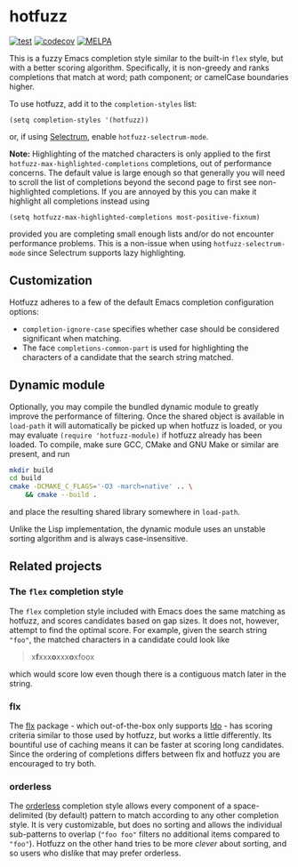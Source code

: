 # hotfuzz

[![test](https://github.com/axelf4/hotfuzz/actions/workflows/test.yml/badge.svg)](https://github.com/axelf4/hotfuzz/actions/workflows/test.yml)
[![codecov](https://codecov.io/gh/axelf4/hotfuzz/branch/master/graph/badge.svg?token=OV1BqTB7QL)](https://codecov.io/gh/axelf4/hotfuzz)
[![MELPA](https://melpa.org/packages/hotfuzz-badge.svg)](https://melpa.org/#/hotfuzz)

This is a fuzzy Emacs completion style similar to the built-in `flex` style,
but with a better scoring algorithm.
Specifically, it is non-greedy and ranks completions that match at
word; path component; or camelCase boundaries higher.

To use hotfuzz, add it to the `completion-styles` list:
```elisp
(setq completion-styles '(hotfuzz))
```
or, if using [Selectrum], enable `hotfuzz-selectrum-mode`.

**Note:** Highlighting of the matched characters is only applied to
the first `hotfuzz-max-highlighted-completions` completions, out of
performance concerns. The default value is large enough so that
generally you will need to scroll the list of completions beyond the
second page to first see non-highlighted completions. If you are
annoyed by this you can make it highlight all completions instead
using
```elisp
(setq hotfuzz-max-highlighted-completions most-positive-fixnum)
```
provided you are completing small enough lists and/or do not encounter
performance problems.
This is a non-issue when using `hotfuzz-selectrum-mode` since
Selectrum supports lazy highlighting.

## Customization

Hotfuzz adheres to a few of the default Emacs completion configuration options:
* `completion-ignore-case` specifies whether case should be considered
  significant when matching.
* The face `completions-common-part` is used for highlighting the
  characters of a candidate that the search string matched.

## Dynamic module

Optionally, you may compile the bundled dynamic module
to greatly improve the performance of filtering.
Once the shared object is available in `load-path`
it will automatically be picked up when hotfuzz is loaded,
or you may evaluate `(require 'hotfuzz-module)`
if hotfuzz already has been loaded.
To compile, make sure GCC, CMake and GNU Make or similar are present,
and run

```sh
mkdir build
cd build
cmake -DCMAKE_C_FLAGS='-O3 -march=native' .. \
	&& cmake --build .
```

and place the resulting shared library somewhere in `load-path`.

Unlike the Lisp implementation,
the dynamic module uses an unstable sorting algorithm
and is always case-insensitive.

## Related projects

### The `flex` completion style

The `flex` completion style included with Emacs
does the same matching as hotfuzz, and scores candidates based on gap sizes.
It does not, however, attempt to find the optimal score.
For example, given the search string `"foo"`,
the matched characters in a candidate could look like

> x**f**xxx**o**xxx**o**xfoox

which would score low even though
there is a contiguous match later in the string.

### flx

The [flx] package - which out-of-the-box only supports [Ido] -
has scoring criteria similar to those used by hotfuzz,
but works a little differently.
Its bountiful use of caching
means it can be faster at scoring long candidates.
Since the ordering of completions differs between flx and hotfuzz
you are encouraged to try both.

### orderless

The [orderless] completion style allows
every component of a space-delimited (by default) pattern
to match according to any other completion style.
It is very customizable,
but does no sorting and allows the individual sub-patterns to overlap
(`"foo foo"` filters no additional items compared to `"foo"`).
Hotfuzz on the other hand tries to be more *clever* about sorting,
and so users who dislike that may prefer orderless.

[Selectrum]: https://github.com/raxod502/selectrum
[flx]: https://github.com/lewang/flx
[Ido]: https://www.gnu.org/software/emacs/manual/html_node/ido/index.html
[orderless]: https://github.com/oantolin/orderless
